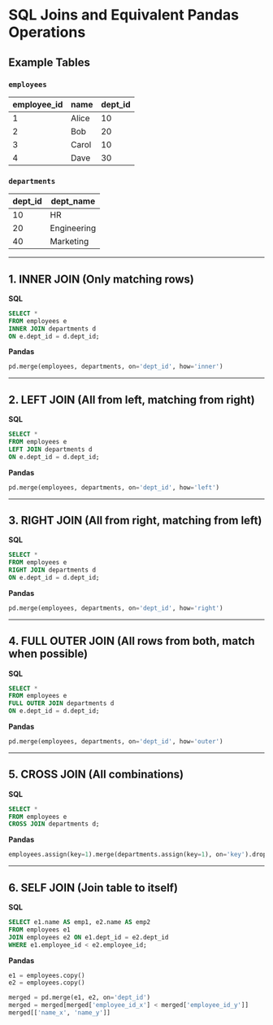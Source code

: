 
# SQL Joins and Equivalent Pandas Operations

## Example Tables

### `employees`
| employee_id | name   | dept_id |
|-------------|--------|---------|
| 1           | Alice  | 10      |
| 2           | Bob    | 20      |
| 3           | Carol  | 10      |
| 4           | Dave   | 30      |

### `departments`
| dept_id | dept_name     |
|---------|---------------|
| 10      | HR            |
| 20      | Engineering   |
| 40      | Marketing     |

---

## 1. INNER JOIN (Only matching rows)

**SQL**
```sql
SELECT *
FROM employees e
INNER JOIN departments d
ON e.dept_id = d.dept_id;
```

**Pandas**
```python
pd.merge(employees, departments, on='dept_id', how='inner')
```

---

## 2. LEFT JOIN (All from left, matching from right)

**SQL**
```sql
SELECT *
FROM employees e
LEFT JOIN departments d
ON e.dept_id = d.dept_id;
```

**Pandas**
```python
pd.merge(employees, departments, on='dept_id', how='left')
```

---

## 3. RIGHT JOIN (All from right, matching from left)

**SQL**
```sql
SELECT *
FROM employees e
RIGHT JOIN departments d
ON e.dept_id = d.dept_id;
```

**Pandas**
```python
pd.merge(employees, departments, on='dept_id', how='right')
```

---

## 4. FULL OUTER JOIN (All rows from both, match when possible)

**SQL**
```sql
SELECT *
FROM employees e
FULL OUTER JOIN departments d
ON e.dept_id = d.dept_id;
```

**Pandas**
```python
pd.merge(employees, departments, on='dept_id', how='outer')
```

---

## 5. CROSS JOIN (All combinations)

**SQL**
```sql
SELECT *
FROM employees e
CROSS JOIN departments d;
```

**Pandas**
```python
employees.assign(key=1).merge(departments.assign(key=1), on='key').drop('key', axis=1)
```

---

## 6. SELF JOIN (Join table to itself)

**SQL**
```sql
SELECT e1.name AS emp1, e2.name AS emp2
FROM employees e1
JOIN employees e2 ON e1.dept_id = e2.dept_id
WHERE e1.employee_id < e2.employee_id;
```

**Pandas**
```python
e1 = employees.copy()
e2 = employees.copy()

merged = pd.merge(e1, e2, on='dept_id')
merged = merged[merged['employee_id_x'] < merged['employee_id_y']]
merged[['name_x', 'name_y']]
```
